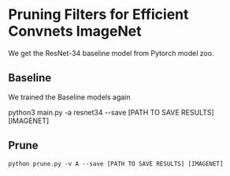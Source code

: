 # Pruning Filters for Efficient Convnets ImageNet

We get the ResNet-34 baseline model from Pytorch model zoo.


## Baseline
We trained the Baseline models again

python3 main.py -a resnet34 --save [PATH TO SAVE RESULTS] [IMAGENET]


## Prune
```
python prune.py -v A --save [PATH TO SAVE RESULTS] [IMAGENET]

```

